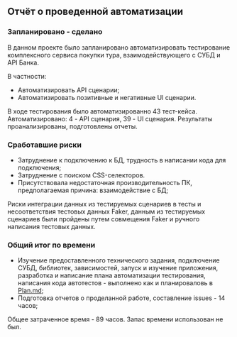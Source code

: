 ## Отчёт о проведенной автоматизации

### Запланировано - сделано

В данном проекте было запланировано автоматизировать тестирование комплексного сервиса покупки тура, взаимодействующего с СУБД и API Банка.

В частности:

- Автоматизировать API сценарии;
- Автоматизировать позитивные и негативные UI сценарии.

В ходе тестирования было автоматизированно 43 тест-кейса. Автоматизировано: 4 - API сценария, 39 - UI сценария. Результаты проанализированы, подготовлены отчеты.

### Сработавшие риски

- Затруднение к подключению к БД, трудность в написании кода для подключения;
- Затруднение с поиском CSS-селекторов.
- Присутствовала недостаточная производительность ПК, предполагаемая причина: взаимодействие с БД;


Риски интеграции данных из тестируемых сценариев в тесты и несоответствия тестовых данных Faker, данным из тестируемых сценариев были пройдены путем совмещения Faker и ручного написания тестовых данных.

### Общий итог по времени

- Изучение предоставленного технического задания, подключение СУБД, библиотек, зависимостей, запуск и изучение приложения, разработка и написание плана автоматизации тестирования, написания кода автотестов - выполнено как и планироваловь в [Plan.md](https://github.com/Watsupkin/Diploma_aqa/blob/main/reports/Plan.md);
- Подготовка отчетов о проделанной работе, составление issues - 14 часов;

Общее затраченное время - 89 часов. Запас времени использован не был.